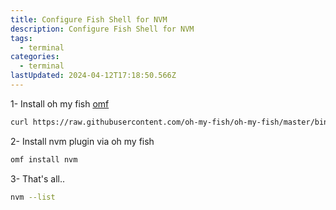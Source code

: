 ```yaml
---
title: Configure Fish Shell for NVM
description: Configure Fish Shell for NVM
tags:
  - terminal
categories:
  - terminal
lastUpdated: 2024-04-12T17:18:50.566Z
---
```


1- Install oh my fish [omf](https://github.com/oh-my-fish/oh-my-fish)

```bash
curl https://raw.githubusercontent.com/oh-my-fish/oh-my-fish/master/bin/install | fish
```

2- Install nvm plugin via oh my fish

```bash
omf install nvm
```

3- That's all..

```bash
nvm --list
```
